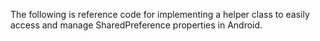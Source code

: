 The following is reference code for implementing a helper class to easily access and manage SharedPreference properties in Android.

<script src="https://gist.github.com/final60/7cb542d58d7b3aa50360.js"></script>
